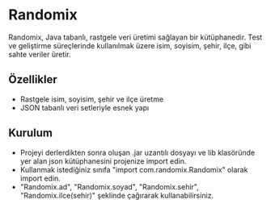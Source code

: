 # Randomix

Randomix, Java tabanlı, rastgele veri üretimi sağlayan bir kütüphanedir. 
Test ve geliştirme süreçlerinde kullanılmak üzere isim, soyisim, şehir, ilçe, gibi sahte veriler üretir.

## Özellikler

- Rastgele isim, soyisim, şehir ve ilçe üretme
- JSON tabanlı veri setleriyle esnek yapı

## Kurulum

- Projeyi derlerdikten sonra oluşan .jar uzantılı dosyayı ve lib klasöründe yer alan json kütüphanesini projenize import edin.
- Kullanmak istediğiniz sınıfa "import com.randomix.Randomix" olarak import edin.
- "Randomix.ad", "Randomix.soyad", "Randomix.sehir", "Randomix.ilce(sehir)" şeklinde çağırarak kullanabilirsiniz.

